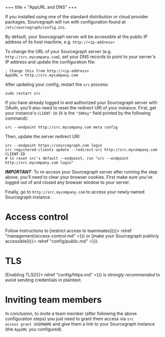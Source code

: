 +++
title = "AppURL and DNS"
+++

If you installed using one of the standard distribution or cloud provider packages,
Sourcegraph will run with configuration found at `/etc/sourcegraph/config.ini`.

By default, your Sourcegraph server will be accessible at the public IP address of its
host machine, e.g. `http://<ip-address>`

To change the URL of your Sourcegraph server (e.g. `http://src.mycompany.com`),
set your DNS records to point to your server's IP address and update the configuration file:

```
; Change this from http://<ip-address>
AppURL = http://src.mycompany.com
```

After updating your config, restart the `src` process:

```
sudo restart src
```

If you have already logged in and authorized your Sourcegraph server with OAuth,
you'll also need to reset the redirect URI of your instance. First, get your instance's
`CLIENT-ID` (it is the `"IDKey"` field printed by the following command):

```
src --endpoint http://src.mycompany.com meta config
```

Then, update the server redirect URI:

```
src --endpoint https://sourcegraph.com login
src registered-clients update --redirect-uri http://src.mycompany.com CLIENT-ID
# to reset src's default --endpoint, run "src --endpoint http://src.mycompany.com login"
```

***IMPORTANT***: To re-access your Sourcegraph server after running the step above, you'll
 need to clear your browser cookies. First make sure you've logged out of and closed any browser
 window to your server.

 Finally, go to `http://src.mycompany.com` to access your newly named Sourcegraph instance.

# Access control

Follow instructions to [restrict access to teammates]({{< relref "management/access-control.md" >}})
or [make your Sourcegraph publicly accessible]({{< relref "config/public.md" >}}).

# TLS

[Enabling TLS]({{< relref "config/https.md" >}}) is *strongly recommended* to avoid sending
credentials in plaintext.

# Inviting team members

In conclusion, to invite a team member (after following the above configuration steps) you just need to grant them access via <code>src access grant USERNAME</code> and give them a link to your Sourcegraph instance (the <code>AppURL</code> you configured).
